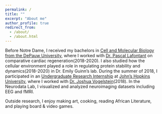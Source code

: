 ```yaml
---
permalink: /
title: ""
excerpt: "About me"
author_profile: true
redirect_from: 
  - /about/
  - /about.html
---
```




Before Notre Dame, I received my bachelors in [Cell and Molecular Biology from the DePauw University](https://www.depauw.edu/academics/departments-programs/biology/), where I worked with [Dr. Pascal Lafontant](https://sites.google.com/depauw.edu/lafontantlab/home) on comparative cardiac regeneration(2018-2020). I also studied how the cellular environment played a role in regulating protein stability and dynamics(2018-2020) in Dr. Emily Guinn’s lab. During the summer of 2018, I participated in an [Undergraduate Research Internship](https://neurodata.io/about/alum.html) at [John’s Hopkins University](https://neurodata.io), where I worked with [Dr. Joshua Vogelstein](https://neurodata.io/about/jovo/)(2018). In the Neurodata Lab, I visualized and analyzed neuroimaging datasets including EEG and fMRI. 

Outside research, I enjoy making art, cooking, reading African Literature, and playing board & video games.

